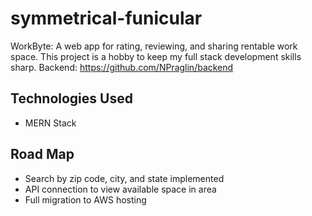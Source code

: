 # symmetrical-funicular
WorkByte: A web app for rating, reviewing, and sharing rentable work space. This project is a hobby to keep my full stack development skills sharp.
Backend: https://github.com/NPraglin/backend

## Technologies Used
- MERN Stack

## Road Map
- Search by zip code, city, and state implemented
- API connection to view available space in area
- Full migration to AWS hosting
